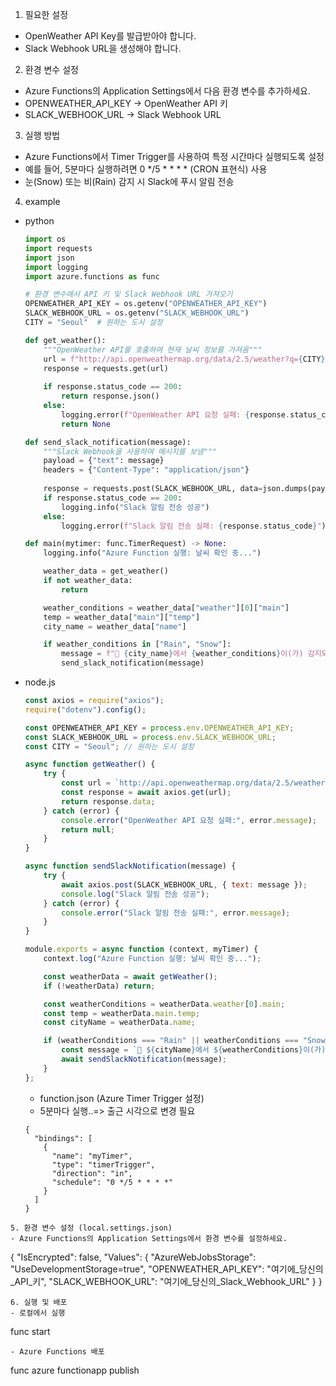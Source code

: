 1. 필요한 설정
- OpenWeather API Key를 발급받아야 합니다.
- Slack Webhook URL을 생성해야 합니다.

2. 환경 변수 설정
- Azure Functions의 Application Settings에서 다음 환경 변수를 추가하세요.
- OPENWEATHER_API_KEY → OpenWeather API 키
- SLACK_WEBHOOK_URL → Slack Webhook URL
3. 실행 방법
- Azure Functions에서 Timer Trigger를 사용하여 특정 시간마다 실행되도록 설정
- 예를 들어, 5분마다 실행하려면 0 */5 * * * * (CRON 표현식) 사용
- 눈(Snow) 또는 비(Rain) 감지 시 Slack에 푸시 알림 전송

4. example
- python
  ```python
  import os
  import requests
  import json
  import logging
  import azure.functions as func
  
  # 환경 변수에서 API 키 및 Slack Webhook URL 가져오기
  OPENWEATHER_API_KEY = os.getenv("OPENWEATHER_API_KEY")
  SLACK_WEBHOOK_URL = os.getenv("SLACK_WEBHOOK_URL")
  CITY = "Seoul"  # 원하는 도시 설정
  
  def get_weather():
      """OpenWeather API를 호출하여 현재 날씨 정보를 가져옴"""
      url = f"http://api.openweathermap.org/data/2.5/weather?q={CITY}&appid={OPENWEATHER_API_KEY}&units=metric"
      response = requests.get(url)
      
      if response.status_code == 200:
          return response.json()
      else:
          logging.error(f"OpenWeather API 요청 실패: {response.status_code}")
          return None
  
  def send_slack_notification(message):
      """Slack Webhook을 사용하여 메시지를 보냄"""
      payload = {"text": message}
      headers = {"Content-Type": "application/json"}
      
      response = requests.post(SLACK_WEBHOOK_URL, data=json.dumps(payload), headers=headers)
      if response.status_code == 200:
          logging.info("Slack 알림 전송 성공")
      else:
          logging.error(f"Slack 알림 전송 실패: {response.status_code}")
  
  def main(mytimer: func.TimerRequest) -> None:
      logging.info("Azure Function 실행: 날씨 확인 중...")
  
      weather_data = get_weather()
      if not weather_data:
          return
  
      weather_conditions = weather_data["weather"][0]["main"]
      temp = weather_data["main"]["temp"]
      city_name = weather_data["name"]
  
      if weather_conditions in ["Rain", "Snow"]:
          message = f"🚨 {city_name}에서 {weather_conditions}이(가) 감지되었습니다! 현재 온도: {temp}°C 🌡️"
          send_slack_notification(message)
  ```
- node.js
  ```javascript
  const axios = require("axios");
  require("dotenv").config();
  
  const OPENWEATHER_API_KEY = process.env.OPENWEATHER_API_KEY;
  const SLACK_WEBHOOK_URL = process.env.SLACK_WEBHOOK_URL;
  const CITY = "Seoul"; // 원하는 도시 설정
  
  async function getWeather() {
      try {
          const url = `http://api.openweathermap.org/data/2.5/weather?q=${CITY}&appid=${OPENWEATHER_API_KEY}&units=metric`;
          const response = await axios.get(url);
          return response.data;
      } catch (error) {
          console.error("OpenWeather API 요청 실패:", error.message);
          return null;
      }
  }
  
  async function sendSlackNotification(message) {
      try {
          await axios.post(SLACK_WEBHOOK_URL, { text: message });
          console.log("Slack 알림 전송 성공");
      } catch (error) {
          console.error("Slack 알림 전송 실패:", error.message);
      }
  }
  
  module.exports = async function (context, myTimer) {
      context.log("Azure Function 실행: 날씨 확인 중...");
  
      const weatherData = await getWeather();
      if (!weatherData) return;
  
      const weatherConditions = weatherData.weather[0].main;
      const temp = weatherData.main.temp;
      const cityName = weatherData.name;
  
      if (weatherConditions === "Rain" || weatherConditions === "Snow") {
          const message = `🚨 ${cityName}에서 ${weatherConditions}이(가) 감지되었습니다! 현재 온도: ${temp}°C 🌡️`;
          await sendSlackNotification(message);
      }
  };
  
  ```
  - function.json (Azure Timer Trigger 설정)
  - 5분마다 실행..=> 출근 시각으로 변경 필요
  ```
  {
    "bindings": [
      {
        "name": "myTimer",
        "type": "timerTrigger",
        "direction": "in",
        "schedule": "0 */5 * * * *"
      }
    ]
  }
```
5. 환경 변수 설정 (local.settings.json)
- Azure Functions의 Application Settings에서 환경 변수를 설정하세요.
```
{
  "IsEncrypted": false,
  "Values": {
    "AzureWebJobsStorage": "UseDevelopmentStorage=true",
    "OPENWEATHER_API_KEY": "여기에_당신의_API_키",
    "SLACK_WEBHOOK_URL": "여기에_당신의_Slack_Webhook_URL"
  }
}
```
6. 실행 및 배포
- 로컬에서 실행
```
func start
```
- Azure Functions 배포
```
func azure functionapp publish <your-function-app-name>
```
